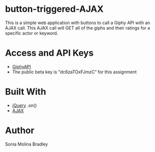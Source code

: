 # button-triggered-AJAX
This is a simple web application with buttons to call a Giphy API with an AJAX call.  This AJAX call will GET all of the giphs and their ratings for a specific actor or keyword.

# Access and API Keys
* [GiphyAPI](https://giphy.api-docs.io/1.0/welcome/access-and-api-keys)
* The public beta key is "dc6zaTOxFJmzC” for this assignment

# Built With

* [jQuery](http://api.jquery.com/on/) .on()
* [AJAX](http://api.jquery.com/get/)
 
 # Author

 Sonia Molina Bradley
